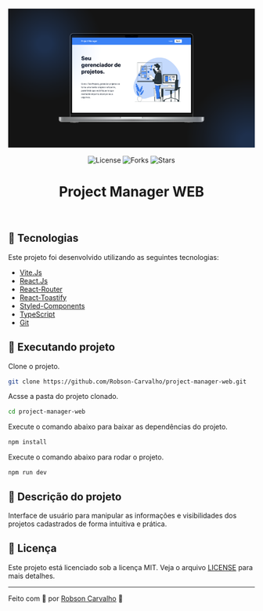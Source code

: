 <p align="center">
  <img alt="image preview" src=".github/preview.png">
</p>

<p align="center">
  <img  src="https://img.shields.io/static/v1?label=license&message=MIT&color=3B82F6&labelColor=3B82F6" alt="License">

  <img src="https://img.shields.io/github/forks/Robson-Carvalho/project-manager-web?label=forks&message=MIT&color=3B82F6&labelColor=3B82F6" alt="Forks">

  <img src="https://img.shields.io/github/stars/Robson-Carvalho/project-manager-web?label=stars&message=MIT&color=3B82F6&labelColor=3B82F6" alt="Stars">
</p>

<h1 align="center">
    Project Manager WEB
</h1>

<br>

## 🧪 Tecnologias

Este projeto foi desenvolvido utilizando as seguintes tecnologias:

- [Vite.Js](https://vitejs.dev/)
- [React.Js](https://react.dev/)
- [React-Router](https://reactrouter.com/en/main)
- [React-Toastify](https://fkhadra.github.io/react-toastify/introduction)
- [Styled-Components](https://styled-components.com/)
- [TypeScript](https://www.typescriptlang.org/)
- [Git](https://git-scm.com/)

## 🚀 Executando projeto

Clone o projeto.

```bash
git clone https://github.com/Robson-Carvalho/project-manager-web.git
```

Acsse a pasta do projeto clonado.

```bash
cd project-manager-web
```

Execute o comando abaixo para baixar as dependências do projeto.

```bash
npm install
```

Execute o comando abaixo para rodar o projeto.

```
npm run dev
```

## 📖 Descrição do projeto

Interface de usuário para manipular as informações e visibilidades dos projetos cadastrados de forma intuitiva e prática.

## 📝 Licença

Este projeto está licenciado sob a licença MIT. Veja o arquivo [LICENSE](./LICENSE) para mais detalhes.

---

Feito com 💜 por [Robson Carvalho](https://portfolio-robson-carvalho.vercel.app/) 👋

